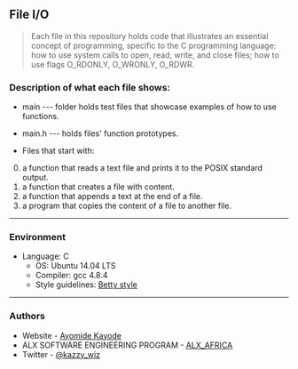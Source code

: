 ## File I/O
> Each file in this repository holds code that illustrates an essential concept of programming,
> specific to the C programming language:
> how to use system calls to open, read, write, and close files; how to use flags O_RDONLY, O_WRONLY, O_RDWR.

### Description of what each file shows:

* main --- folder holds test files that showcase examples of how to use functions.
* main.h --- holds files' function prototypes.

* Files that start with:
0. a function that reads a text file and prints it to the POSIX standard output.
1. a function that creates a file with content.
2. a function that appends a text at the end of a file.
3. a program that copies the content of a file to another file.

---
### Environment
* Language: C
	* OS: Ubuntu 14.04 LTS
	* Compiler: gcc 4.8.4
	* Style guidelines: [Betty style](https://github.com/holbertonschool/Betty/wiki)

---
### Authors

- Website - [Ayomide Kayode](https://github.com/AyomideKayode)
- ALX SOFTWARE ENGINEERING PROGRAM - [ALX_AFRICA](https://www.alxafrica.com/programmes/)
- Twitter - [@kazzy_wiz](https://www.twitter.com/kazzy_wiz)